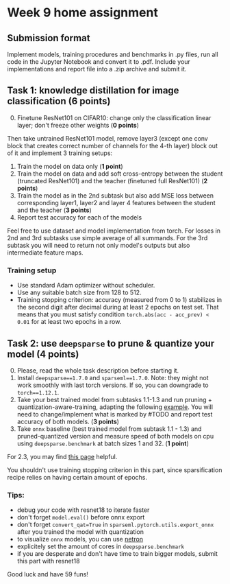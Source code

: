 # Week 9 home assignment

## Submission format
Implement models, training procedures and benchmarks in .py files, run all code in the Jupyter Notebook and convert it to .pdf.
Include your implementations and report file into a .zip archive and submit it.


## Task 1: knowledge distillation for image classification (6 points)
0. Finetune ResNet101 on CIFAR10: change only the classification linear layer; don't freeze other weights (**0 points**)

Then take untrained ResNet101 model, remove layer3 (except one conv block that creates correct number of channels for the 4-th layer) block out of it and implement 3 training setups:
1. Train the model on data only (**1 point**)
2. Train the model on data and add soft cross-entropy between the student (truncated ResNet101) and the teacher (finetuned full ResNet101) (**2 points**)
3. Train the model as in the 2nd subtask but also add MSE loss between corresponding layer1, layer2 and layer 4 features between the student and the teacher (**3 points**)
4. Report test accuracy for each of the models

Feel free to use dataset and model implementation from torch. For losses in 2nd and 3rd subtasks use simple average of all summands.
For the 3rd subtask you will need to return not only model's outputs but also intermediate feature maps.

### Training setup
- Use standard Adam optimizer without scheduler.
- Use any suitable batch size from 128 to 512.
- Training stopping criterion: accuracy (measured from 0 to 1) stabilizes in the second digit after decimal during at least 2 epochs on test set.
That means that you must satisfy condition `torch.abs(acc - acc_prev) < 0.01` for at least two epochs in a row.

## Task 2: use `deepsparse` to prune & quantize your model (4 points)

0. Please, read the whole task description before starting it.
1. Install `deepsparse==1.7.0` and `sparseml==1.7.0`. Note: they might not work smoothly with last torch versions. If so, you can downgrade to `torch==1.12.1`.
2. Take your best trained model from subtasks 1.1-1.3 and run pruning + quantization-aware-training, adapting the following [example](./example_train_sparse_and_quantize.py). You will need to change/implement what is marked by #TODO and report test accuracy of both models. (**3 points**)
3. Take `onnx` baseline (best trained model from subtask 1.1 - 1.3) and pruned-quantized version and measure speed of both models on cpu using `deepsparse.benchmark` at batch sizes 1 and 32. (**1 point**) 

For 2.3, you may find [this page](https://web.archive.org/web/20240319095504/https://docs.neuralmagic.com/user-guides/deepsparse-engine/benchmarking/) helpful.

You shouldn't use training stopping criterion in this part, since sparsification recipe relies on having certain amount of epochs.

### Tips: 
- debug your code with resnet18 to iterate faster
- don't forget `model.eval()` before onnx export
- don't forget `convert_qat=True` in `sparseml.pytorch.utils.export_onnx` after you trained the model with quantization
- to visualize `onnx` models, you can use [netron](https://netron.app/)
- explicitely set the amount of cores in `deepsparse.benchmark`
- if you are desperate and don't have time to train bigger models, submit this part with resnet18

Good luck and have 59 funs!
